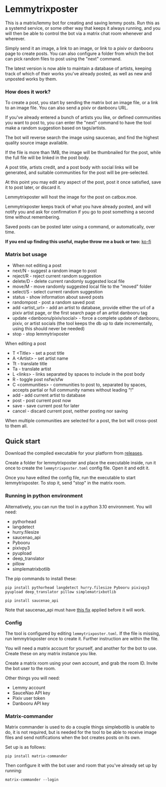 # Lemmytrixposter

This is a matrix/lemmy bot for creating and saving lemmy posts. Run this as a systemd service, or some other way that keeps it always running, and you will then be able to control the bot via a matrix chat room whenever and wherever.

Simply send it an image, a link to an image, or link to a pixiv or danbooru page to create posts. You can also configure a folder from which the bot can pick random files to post using the "next" command.

The latest version is now able to maintain a database of artists, keeping track of which of their works you've already posted, as well as new and unposted works by them.

### How does it work?

To create a post, you start by sending the matrix bot an image file, or a link to an image file. You can also send a pixiv or danbooru URL.

If you've already entered a bunch of artists you like, or defined communities you want to post to, you can enter the "next" command to have the tool make a random suggestion based on tags/artists.

The bot will reverse search the image using saucenao, and find the highest quality source image available.

If the file is more than 1MB, the image will be thumbnailed for the post, while the full file will be linked in the post body.

A post title, artists credit, and a post body with social links will be generated, and suitable communities for the post will be pre-selected.

At this point you may edit any aspect of the post, post it once satisfied, save it to post later, or discard it.

Lemmytrixposter will host the image for the post on catbox.moe.

Lemmytrixposter keeps track of what you have already posted, and will notify you and ask for confirmation if you go to post something a second time without remembering.

Saved posts can be posted later using a command, or automatically, over time.

**If you end up finding this useful, maybe throw me a buck or two:** [ko-fi](https://ko-fi.com/mentaledge)

### Matrix bot usage

- When not editing a post
- next/N - suggest a random image to post
- reject/R - reject current random suggestion
- delete/D - delete current randomly suggested local file
- move/M - move randomly suggested local file to the "moved" folder
- select/S - select current random suggestion
- status - show information about saved posts
- randompost - post a random saved post
- add \<artist_url\> - add an artist to database, provide either the url of a pixiv artist page, or the first search page of an artist danbooru tag
- update \<danbooru/pixiv/social\> - force a complete update of danbooru, pixiv, or artist socials (the tool keeps the db up to date incrementally, using this should never be needed)
- stop - stop lemmytrixposter

When editing a post
- T \<Title\> - set a post title
- A \<Artist\> - set artist name
- Tt - translate title
- Ta - translate artist
- L \<links\> - links separated by spaces to include in the post body
- R - toggle post nsfw/sfw
- C \<communities\> - communities to post to, separated by spaces, accepts partial or full community names without leading "!"
- add - add current artist to database
- post - post current post now
- save - save current post for later
- cancel - discard current post, neither posting nor saving

When multiple communities are selected for a post, the bot will cross-post to them all.

## Quick start

Download the compiled executable for your platform from [releases](https://github.com/CTalvio/lemmytrixposter/releases).

Create a folder for lemmytrixposter and place the executable inside, run it once to create the `lemmytrixposter.toml` config file. Open it and edit it.

Once you have edited the config file, run the executable to start lemmytrixposter. To stop it, send "stop" in the matrix room.


### Running in python environment

Alternatively, you can run the tool in a python 3.10 environment. You will need:

- pythorhead
- langdetect
- hurry.filesize
- saucenao_api
- Pybooru
- pixivpy3
- pyupload
- deep_translator
- pillow
- simplematrixbotlib

The pip commands to install these:
```
pip install pythorhead langdetect hurry.filesize Pybooru pixivpy3 pyupload deep_translator pillow simplematrixbotlib
```
```
pip install saucenao_api
```
Note that saucenao_api must have [this fix](https://github.com/nomnoms12/saucenao_api/pull/20) applied before it will work.

### Config

The tool is configured by editing `lemmytrixposter.toml`. If the file is missing, run lemmytrixposter once to create it. Further instruction are within the file.

You will need a matrix account for yourself, and another for the bot to use. Create these on any matrix instance you like.

Create a matrix room using your own account, and grab the room ID. Invite the bot user to the room.

Other things you will need:

- Lemmy account
- SauceNao API key
- Pixiv user token
- Danbooru API key

### Matrix-commander

Matrix commander is used to do a couple things simplebotlib is unable to do, it is not required, but is needed for the tool to be able to receive image files and send notifications when the bot creates posts on its own.

Set up is as follows:
```
pip install matrix-commander
```
Then configure it with the bot user and room that you've already set up by running:
```
matrix-commander --login
```
